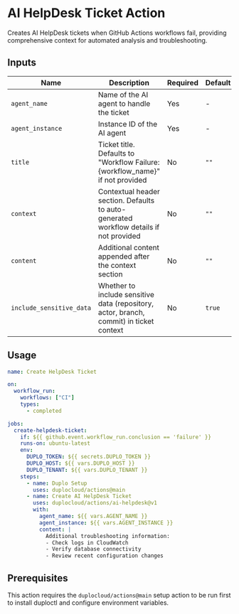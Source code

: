 # AI HelpDesk Ticket Action

Creates AI HelpDesk tickets when GitHub Actions workflows fail, providing comprehensive context for automated analysis and troubleshooting.

## Inputs

| Name | Description | Required | Default |
|------|-------------|----------|---------|
| `agent_name` | Name of the AI agent to handle the ticket | Yes | - |
| `agent_instance` | Instance ID of the AI agent | Yes | - |
| `title` | Ticket title. Defaults to "Workflow Failure: {workflow_name}" if not provided | No | `""` |
| `context` | Contextual header section. Defaults to auto-generated workflow details if not provided | No | `""` |
| `content` | Additional content appended after the context section | No | `""` |
| `include_sensitive_data` | Whether to include sensitive data (repository, actor, branch, commit) in ticket context | No | `true` |

## Usage

```yaml
name: Create HelpDesk Ticket

on:
  workflow_run:
    workflows: ["CI"]
    types:
      - completed

jobs:
  create-helpdesk-ticket:
    if: ${{ github.event.workflow_run.conclusion == 'failure' }}
    runs-on: ubuntu-latest
    env:
      DUPLO_TOKEN: ${{ secrets.DUPLO_TOKEN }}
      DUPLO_HOST: ${{ vars.DUPLO_HOST }}
      DUPLO_TENANT: ${{ vars.DUPLO_TENANT }}
    steps:
      - name: Duplo Setup
        uses: duplocloud/actions@main
      - name: Create AI HelpDesk Ticket
        uses: duplocloud/actions/ai-helpdesk@v1
        with:
          agent_name: ${{ vars.AGENT_NAME }}
          agent_instance: ${{ vars.AGENT_INSTANCE }}
          content: |
            Additional troubleshooting information:
            - Check logs in CloudWatch
            - Verify database connectivity
            - Review recent configuration changes
```

## Prerequisites

This action requires the `duplocloud/actions@main` setup action to be run first to install duploctl and configure environment variables.
